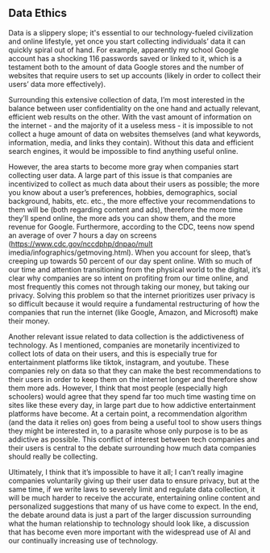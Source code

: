 ## Data Ethics

Data is a slippery slope; it's essential to our technology-fueled civilization and online lifestyle, yet once you start collecting individuals’ data it can quickly spiral out of hand. 
For example, apparently my school Google account has a shocking 116 passwords saved or linked to it, which is a testament both to the amount of data Google stores and the number of 
websites that require users to set up accounts (likely in order to collect their users’ data more effectively). 

Surrounding this extensive collection of data, I’m most interested in the balance between  user confidentiality on the one hand and actually relevant, efficient web results on the other.
With the vast amount of information on the internet - and the majority of it a useless mess - it is impossible to not collect a huge amount of data on websites themselves (and what 
keywords, information, media, and links they contain). Without this data and efficient search engines, it would be impossible to find anything useful online. 

However, the area starts to become more gray when companies start collecting user data. A large part of this issue is that companies are incentivized to collect as much data about their 
users as possible; the more you know about a user’s preferences, hobbies, demographics, social background, habits, etc. etc., the more effective your recommendations to them will be (both
regarding content and ads), therefore the more time they’ll spend online, the more ads you can show them, and the more revenue for Google. Furthermore, according to the CDC, teens now 
spend an average of over 7 hours a day on screens (https://www.cdc.gov/nccdphp/dnpao/mult imedia/infographics/getmoving.html). When you account for sleep, that’s creeping up towards 50 
percent of our day spent online. With so much of our time and attention transitioning from the physical world to the digital, it’s clear why companies are so intent on profiting from our 
time online, and most frequently this comes not through taking our money, but taking our privacy. Solving this problem so that the internet prioritizes user privacy is so difficult because 
it would require a fundamental restructuring of how the companies that run the internet (like Google, Amazon, and Microsoft) make their money.

Another relevant issue related to data collection is the addictiveness of technology. As I mentioned, companies are monetarily incentivized to collect lots of data on their users, and this 
is especially true for entertainment platforms like tiktok, instagram, and youtube. These companies rely on data so that they can make the best recommendations to their users in order to 
keep them on the internet longer and therefore show them more ads. However, I think that most people (especially high schoolers) would agree that they spend far too much time wasting time 
on sites like these every day, in large part due to how addictive entertainment platforms have become. At a certain point, a recommendation algorithm (and the data it relies on) goes from 
being a useful tool to show users things they might be interested in, to a parasite whose only purpose is to be as addictive as possible. This conflict of interest between tech companies 
and their users is central to the debate surrounding how much data companies should really be collecting.

Ultimately, I think that it’s impossible to have it all; I can’t really imagine companies voluntarily giving up their user data to ensure privacy, but at the same time, if we write laws to 
severely limit and regulate data collection, it will be much harder to receive the accurate, entertaining online content and personalized suggestions that many of us have come to expect. In
the end, the debate around data is just a part of the larger discussion surrounding what the human relationship to technology should look like, a discussion that has become even more
important with the widespread use of AI and our continually increasing use of technology.